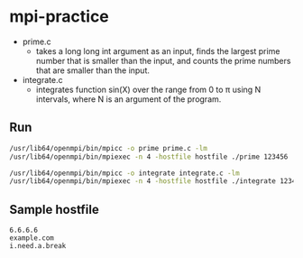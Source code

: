 # mpi-practice

- prime.c
    - takes a long long int argument as an input, finds the largest prime number that is smaller than the input, and counts the prime numbers that are smaller than the input.
- integrate.c
    -  integrates function sin(X) over the range from 0 to π using N intervals, where N is an argument of the program.

## Run

```bash
/usr/lib64/openmpi/bin/mpicc -o prime prime.c -lm
/usr/lib64/openmpi/bin/mpiexec -n 4 -hostfile hostfile ./prime 123456

/usr/lib64/openmpi/bin/mpicc -o integrate integrate.c -lm
/usr/lib64/openmpi/bin/mpiexec -n 4 -hostfile hostfile ./integrate 123456
```

## Sample hostfile

```
6.6.6.6
example.com
i.need.a.break
```